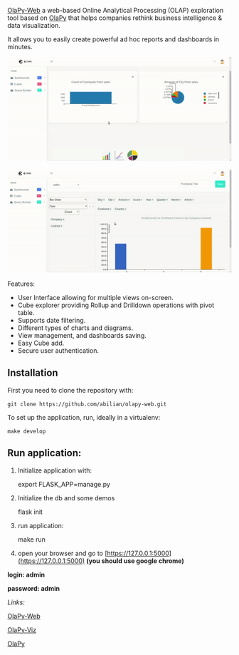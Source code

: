 [OlaPy-Web](https://github.com/abilian/olapy-web) a web-based Online Analytical Processing (OLAP) exploration tool based on [OlaPy](https://github.com/abilian/olapy) 
that helps companies rethink business intelligence & data visualization.

It allows you to easily create powerful ad hoc reports and dashboards in minutes.


![Dashboard creation](https://raw.githubusercontent.com/abilian/olapy-web/master/docs/img/dash.gif)


![Pivottable](https://raw.githubusercontent.com/abilian/olapy-web/master/docs/img/pvt.gif)


Features:

* User Interface allowing for multiple views on-screen.
* Cube explorer providing Rollup and Drilldown operations with pivot table.
* Supports date filtering.
* Different types of charts and diagrams.
* View management, and dashboards saving.
* Easy Cube add.
* Secure user authentication. 


Installation
------------

First you need to clone the repository with:

    git clone https://github.com/abilian/olapy-web.git

To set up the application, run, ideally in a virtualenv:

    make develop

Run application:
----------------

1. Initialize application with:


    export FLASK_APP=manage.py


2. Initialize the db and some demos


    flask init 
    
    
3. run application:


    make run 
    
4. open your browser and go to [https://127.0.0.1:5000](https://127.0.0.1:5000) **(you should use google chrome)**


**login: admin**

**password: admin**


*Links:*

[OlaPy-Web](https://github.com/abilian/olapy-web)

[OlaPy-Viz](https://github.com/abilian/olapy-web/tree/olapy-web2.0)

[OlaPy](https://github.com/abilian/olapy)